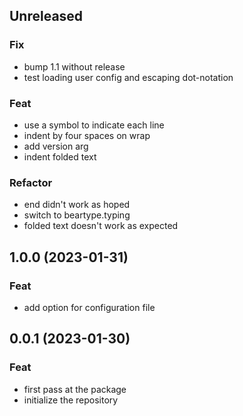 ## Unreleased

### Fix

- bump 1.1 without release
- test loading user config and escaping dot-notation

### Feat

- use a symbol to indicate each line
- indent by four spaces on wrap
- add version arg
- indent folded text

### Refactor

- end didn't work as hoped
- switch to beartype.typing
- folded text doesn't work as expected

## 1.0.0 (2023-01-31)

### Feat

- add option for configuration file

## 0.0.1 (2023-01-30)

### Feat

- first pass at the package
- initialize the repository
